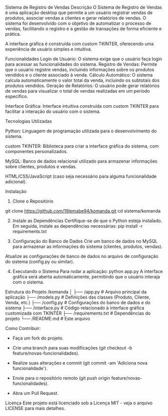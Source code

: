 Sistema de Registro de Vendas
Descrição
O Sistema de Registro de Vendas é uma aplicação desktop que permite a um usuário registrar vendas de produtos, associar vendas a clientes e gerar relatórios de vendas. O sistema foi desenvolvido com o objetivo de automatizar o processo de vendas, facilitando o registro e a gestão de transações de forma eficiente e prática.

A interface gráfica é construída com custom TKINTER, oferecendo uma experiência de usuário simples e intuitiva.

Funcionalidades
Login de Usuário: O sistema exige que o usuário faça login para acessar as funcionalidades do sistema.
Registro de Vendas: Permite que o usuário registre vendas, incluindo informações sobre os produtos vendidos e o cliente associado à venda.
Cálculo Automático: O sistema calcula automaticamente o valor total da venda, incluindo os subtotais dos produtos vendidos.
Geração de Relatórios: O usuário pode gerar relatórios de vendas para visualizar o total de vendas realizadas em um período específico.

Interface Gráfica: Interface intuitiva construída com custom TKINTER para facilitar a interação do usuário com o sistema.

Tecnologias Utilizadas

Python: Linguagem de programação utilizada para o desenvolvimento do sistema.

custom TKINTER: Biblioteca para criar a interface gráfica do sistema, com componentes personalizados.

MySQL: Banco de dados relacional utilizado para armazenar informações sobre clientes, produtos e vendas.

HTML/CSS/JavaScript (caso seja necessário para alguma funcionalidade adicional).

Instalação
1. Clone o Repositório

git clone https://github.com/19lemabe94/komanda.git
cd sistema/komanda

2. Instale as Dependências
Certifique-se de que o Python esteja instalado. Em seguida, instale as dependências necessárias:
pip install -r requirements.txt

3. Configuração do Banco de Dados
Crie um banco de dados no MySQL para armazenar as informações do sistema (clientes, produtos, vendas).

Atualize as configurações de banco de dados no arquivo de configuração do sistema (config.py ou similar).

4. Executando o Sistema
Para rodar a aplicação:
python app.py
A interface gráfica será aberta automaticamente, permitindo que o usuário interaja com o sistema.

Estrutura do Projeto
/komanda
│
├── /app.py            # Arquivo principal da aplicação
├── /models.py         # Definições das classes (Produto, Cliente, Venda, etc.)
├── /config.py         # Configurações do banco de dados e do sistema
├── /interface.py      # Código relacionado à interface gráfica customizada com TKINTER
├── /requirements.txt  # Dependências do projeto
└── /README.md         # Este arquivo


Como Contribuir:
- Faça um fork do projeto.

- Crie uma branch para suas modificações (git checkout -b feature/novas-funcionalidades).

- Realize suas alterações e commit (git commit -am 'Adiciona nova funcionalidade').

- Envie para o repositório remoto (git push origin feature/novas-funcionalidades).

- Abra um Pull Request.

Licença
Este projeto está licenciado sob a Licença MIT - veja o arquivo LICENSE para mais detalhes.
